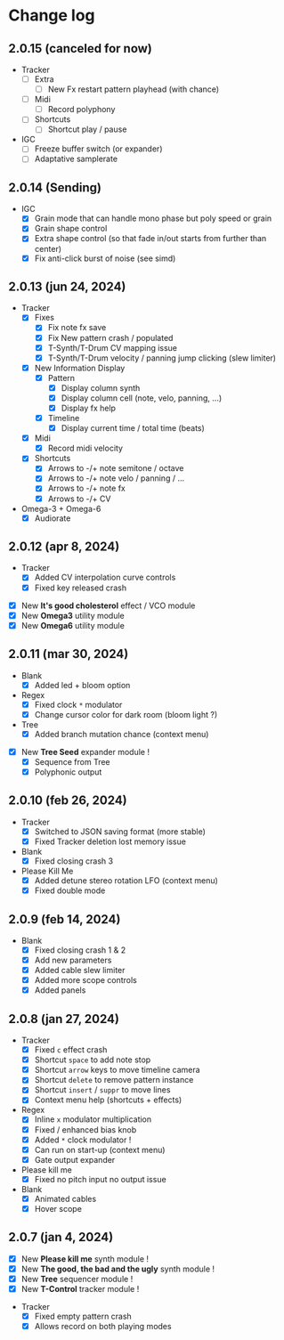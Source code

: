 
# Change log

## 2.0.15 (canceled for now)

- Tracker
	- [ ] Extra
		- [ ] New Fx restart pattern playhead (with chance)
	- [ ] Midi
		- [ ] Record polyphony
	- [ ] Shortcuts
		- [ ] Shortcut play / pause
- IGC
	- [ ] Freeze buffer switch (or expander)
	- [ ] Adaptative samplerate

## 2.0.14 (Sending)

- IGC
	- [x] Grain mode that can handle mono phase but poly speed or grain
	- [x] Grain shape control
	- [x] Extra shape control (so that fade in/out starts from further than center)
	- [x] Fix anti-click burst of noise (see simd)

## 2.0.13 (jun 24, 2024)

- Tracker
	- [x] Fixes
		- [x] Fix note fx save
		- [x] Fix New pattern crash / populated
		- [x] T-Synth/T-Drum CV mapping issue
		- [x] T-Synth/T-Drum velocity / panning jump clicking (slew limiter)
	- [x] New Information Display
		- [x] Pattern
			- [x] Display column synth
			- [x] Display column cell (note, velo, panning, ...)
			- [x] Display fx help
		- [x] Timeline
			- [x] Display current time / total time (beats)
	- [x] Midi
		- [x] Record midi velocity
	- [x] Shortcuts
		- [x] Arrows to -/+ note semitone / octave
		- [x] Arrows to -/+ note velo / panning / ...
		- [x] Arrows to -/+ note fx
		- [x] Arrows to -/+ CV
- Omega-3 + Omega-6
	- [x] Audiorate

## 2.0.12 (apr 8, 2024)

- Tracker
	- [x] Added CV interpolation curve controls
	- [x] Fixed key released crash
- [x] New **It's good cholesterol** effect / VCO module
- [x] New **Omega3** utility module
- [x] New **Omega6** utility module

## 2.0.11 (mar 30, 2024)

- Blank
	- [x] Added led + bloom option
- Regex
	- [x] Fixed clock `*` modulator
	- [x] Change cursor color for dark room (bloom light ?)
- Tree
	- [x] Added branch mutation chance (context menu)
- [x] New **Tree Seed** expander module !
	- [x] Sequence from Tree
	- [x] Polyphonic output

## 2.0.10 (feb 26, 2024)

- Tracker
	- [x] Switched to JSON saving format (more stable)
	- [x] Fixed Tracker deletion lost memory issue
- Blank
	- [x] Fixed closing crash 3
- Please Kill Me
	- [x] Added detune stereo rotation LFO (context menu)
	- [x] Fixed double mode

## 2.0.9 (feb 14, 2024)

- Blank
	- [x] Fixed closing crash 1 & 2
	- [x] Add new parameters
	- [x] Added cable slew limiter
	- [x] Added more scope controls
	- [x] Added panels

## 2.0.8 (jan 27, 2024)

- Tracker
	- [x] Fixed `c` effect crash
	- [x] Shortcut `space` to add note stop
	- [x] Shortcut `arrow` keys to move timeline camera
	- [x] Shortcut `delete` to remove pattern instance
	- [x] Shortcut `insert` / `suppr` to move lines
	- [x] Context menu help (shortcuts + effects)
- Regex
	- [x] Inline `x` modulator multiplication
	- [x] Fixed / enhanced bias knob
	- [x] Added `*` clock modulator !
	- [x] Can run on start-up (context menu)
	- [x] Gate output expander
- Please kill me
	- [x] Fixed no pitch input no output issue
- Blank
	- [x] Animated cables
	- [x] Hover scope

## 2.0.7 (jan 4, 2024)

- [x] New **Please kill me** synth module !
- [x] New **The good, the bad and the ugly** synth module !
- [x] New **Tree** sequencer module !
- [x] New **T-Control** tracker module !
- Tracker
	- [x] Fixed empty pattern crash
	- [x] Allows record on both playing modes
